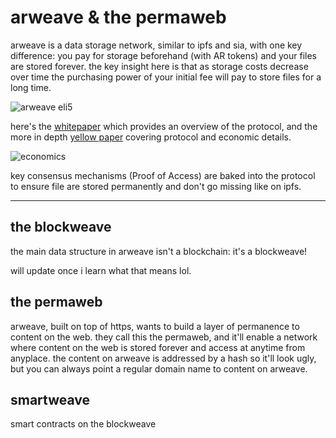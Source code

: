 # arweave & the permaweb

arweave is a data storage network, similar to ipfs and sia, with one key difference: you pay for storage beforehand (with AR tokens) and your files are stored forever. the key insight here is that as storage costs decrease over time the purchasing power of your initial fee will pay to store files for a long time.

![arweave eli5](https://cdn.discordapp.com/attachments/807375862072475688/823215542650404914/Screen_Shot_2021-03-21_at_11.24.09_AM.png)

here's the [whitepaper](https://www.arweave.org/whitepaper.pdf) which provides an overview of the protocol, and the more in depth [yellow paper](https://www.arweave.org/yellow-paper.pdf) covering protocol and economic details.

![economics](https://cdn.discordapp.com/attachments/807375862072475688/823316973559480381/Screen_Shot_2021-03-21_at_6.07.09_PM.png)

key consensus mechanisms (Proof of Access) are baked into the protocol to ensure file are stored permanently and don't go missing like on ipfs.

---

## the blockweave
the main data structure in arweave isn't a blockchain: it's a blockweave!

will update once i learn what that means lol.

## the permaweb
arweave, built on top of https, wants to build a layer of permanence to content on the web. they call this the permaweb, and it'll enable a network where content on the web is stored forever and access at anytime from anyplace. the content on arweave is addressed by a hash so it'll look ugly, but you can always point a regular domain name to content on arweave.

## smartweave
smart contracts on the blockweave
